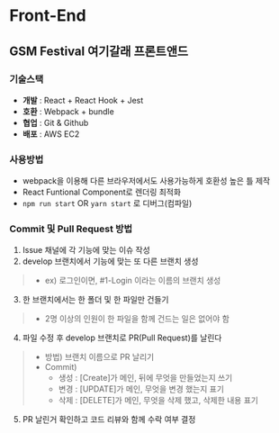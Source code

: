 # Front-End


## GSM Festival 여기갈래 프론트앤드
### 기술스택
  - <strong>개발</strong> : React + React Hook + Jest
  - <strong>호환</strong> : Webpack + bundle
  - <strong>협업</strong> : Git & Github
  - <strong>배포</strong> : AWS EC2
 
### 사용방법
  - webpack을 이용해 다른 브라우저에서도 사용가능하게 호환성 높은 틀 제작
  - React Funtional Component로 렌더링 최적화
  - <code>npm run start</code> OR <code>yarn start</code> 로 디버그(컴파일)
 
### Commit 및 Pull Request 방법 
  1. Issue 채널에 각 기능에 맞는 이슈 작성
  2. develop 브랜치에서 기능에 맞는 또 다른 브랜치 생성
   > - ex) 로그인이면, #1-Login 이라는 이름의 브랜치 생성
  3. 한 브랜치에서는 한 폴더 및 한 파일만 건들기
   > - 2명 이상의 인원이 한 파일을 함께 건드는 일은 없어야 함
  4. 파일 수정 후 develop 브랜치로 PR(Pull Request)를 날린다
   > - 방법) 브랜치 이름으로 PR 날리기
   > - Commit)
   >   - 생성 : [Create]가 메인, 뒤에 무엇을 만들었는지 쓰기
   >   - 변경 : [UPDATE]가 메인, 무엇을 변경 했는지 표기
   >   - 삭제 : [DELETE]가 메인, 무엇을 삭제 했고, 삭제한 내용 표기
  5. PR 날린거 확인하고 코드 리뷰와 함께 수락 여부 결정
 
